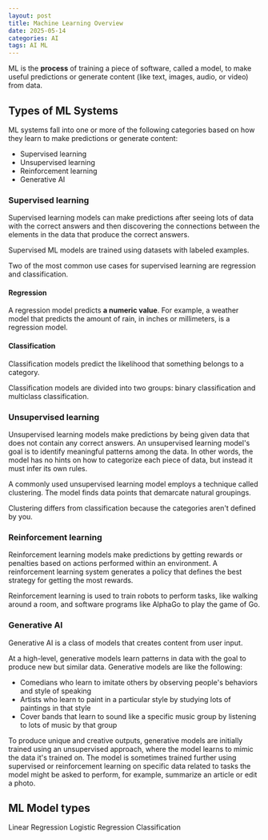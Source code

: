 ```yaml
---
layout: post
title: Machine Learning Overview 
date: 2025-05-14
categories: AI
tags: AI ML
---
```



ML is the **process** of training a piece of software, called a model, to make useful predictions or generate content (like text, images, audio, or video) from data.

## Types of ML Systems

ML systems fall into one or more of the following categories based on how they learn to make predictions or generate content:
- Supervised learning
- Unsupervised learning
- Reinforcement learning
- Generative AI

### Supervised learning
Supervised learning models can make predictions after seeing lots of data with the correct answers and then discovering the connections between the elements in the data that produce the correct answers.

Supervised ML models are trained using datasets with labeled examples. 

Two of the most common use cases for supervised learning are regression and classification.

#### Regression
A regression model predicts **a numeric value**. For example, a weather model that predicts the amount of rain, in inches or millimeters, is a regression model.

#### Classification
Classification models predict the likelihood that something belongs to a category.

Classification models are divided into two groups: binary classification and multiclass classification.

### Unsupervised learning
Unsupervised learning models make predictions by being given data that does not contain any correct answers. 
An unsupervised learning model's goal is to identify meaningful patterns among the data. In other words, the model has no hints on how to categorize each piece of data, but instead it must infer its own rules.

A commonly used unsupervised learning model employs a technique called clustering. The model finds data points that demarcate natural groupings.

Clustering differs from classification because the categories aren't defined by you. 

### Reinforcement learning
Reinforcement learning models make predictions by getting rewards or penalties based on actions performed within an environment. A reinforcement learning system generates a policy that defines the best strategy for getting the most rewards.

Reinforcement learning is used to train robots to perform tasks, like walking around a room, and software programs like AlphaGo to play the game of Go.

### Generative AI
Generative AI is a class of models that creates content from user input. 

At a high-level, generative models learn patterns in data with the goal to produce new but similar data. Generative models are like the following:
- Comedians who learn to imitate others by observing people's behaviors and style of speaking
- Artists who learn to paint in a particular style by studying lots of paintings in that style
- Cover bands that learn to sound like a specific music group by listening to lots of music by that group

To produce unique and creative outputs, generative models are initially trained using an unsupervised approach, where the model learns to mimic the data it's trained on. The model is sometimes trained further using supervised or reinforcement learning on specific data related to tasks the model might be asked to perform, for example, summarize an article or edit a photo.

## ML Model types
Linear Regression
Logistic Regression 
Classification